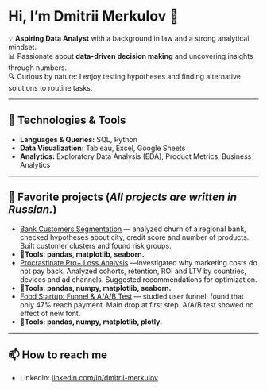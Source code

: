 # Hi, I’m Dmitrii Merkulov 👋

💡 **Aspiring Data Analyst** with a background in law and a strong analytical mindset.  
📊 Passionate about **data-driven decision making** and uncovering insights through numbers.  
🔍 Curious by nature: I enjoy testing hypotheses and finding alternative solutions to routine tasks.  

---

## 🔧 Technologies & Tools
- **Languages & Queries:** SQL, Python  
- **Data Visualization:** Tableau, Excel, Google Sheets  
- **Analytics:** Exploratory Data Analysis (EDA), Product Metrics, Business Analytics  

---

## 📂 Favorite projects (*All projects are written in Russian.*)
- [Bank Customers Segmentation](https://github.com/merkulovdm/Projects/blob/main/final_project%20(1).ipynb?utm_source=chatgpt.com) — analyzed churn of a regional bank, checked hypotheses about city, credit score and number of products. Built customer clusters and found risk groups.
- **🔧Tools: pandas, matplotlib, seaborn.**  
- [Procrastinate Pro+ Loss Analysis](https://github.com/merkulovdm/Projects/blob/main/Убытки%20приложения%20_Procrastinate%20Pro_%20-%20новое%20сохранение.ipynb?utm_source=chatgpt.com) —investigated why marketing costs do not pay back. Analyzed cohorts, retention, ROI and LTV by countries, devices and ad channels. Suggested recommendations for optimization.
- **🔧Tools: pandas, numpy, matplotlib, seaborn.**  
- [Food Startup: Funnel & A/A/B Test](https://github.com/merkulovdm/Projects/blob/main/Стартап%20с%20продуктами%20питания.%20Воронки%2C%20ААВ%20тесты%20-%20новое%20сохранение..ipynb?utm_source=chatgpt.com) — studied user funnel, found that only 47% reach payment. Main drop at first step. A/A/B test showed no effect of new font.
- **🔧Tools: pandas, numpy, matplotlib, plotly.**  

---

## 📫 How to reach me
- LinkedIn: [linkedin.com/in/dmitrii-merkulov](https://www.linkedin.com/in/dmitrii-merkulov)   

